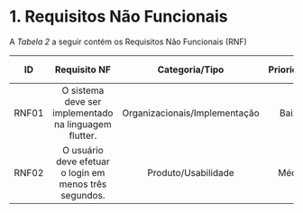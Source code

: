# 1. Requisitos Não Funcionais

<p align="justify">A <i>Tabela 2</i> a seguir contém os Requisitos Não Funcionais (RNF)</p>

| ID   |                                 Requisito NF                              |     Categoria/Tipo            | Prioridade | Requisitos Relacionados |
| :--: | :-----------------------------------------------------------------------: |:----------------------:       | :--------: | :---------------------: |
| RNF01 |  O sistema deve ser implementado na linguagem flutter.                   | Organizacionais/Implementação |    Baixa   |                         |
| RNF02 |  O usuário deve efetuar o login em menos três segundos.                  | Produto/Usabilidade           |    Média   |          RF001          |
